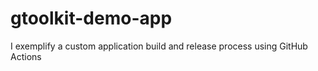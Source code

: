 # gtoolkit-demo-app
I exemplify a custom application build and release process using GitHub Actions
  
